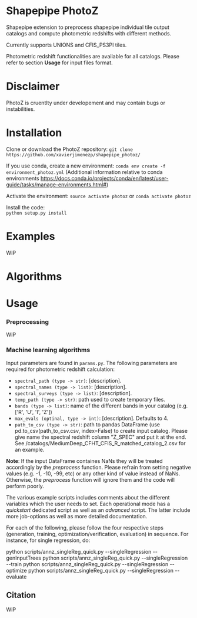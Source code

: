 # Shapepipe PhotoZ
Shapepipe extension to preprocess shapepipe individual tile output catalogs and compute photometric redshifts with different methods.

Currently supports UNIONS and CFIS_PS3PI tiles.

Photometric redshift functionalities are available for all catalogs. Please refer to section **Usage** for input files format.

# Disclaimer
PhotoZ is cruentlty under developement and may contain bugs or instabilities. 

# Installation 
Clone or download the PhotoZ repository:
`git clone https://github.com/xavierjimenezp/shapepipe_photoz/`

If you use conda, create a new environment:
`conda env create -f environment_photoz.yml`
(Additional information relative to conda environments https://docs.conda.io/projects/conda/en/latest/user-guide/tasks/manage-environments.html#)

Activate the environment:
`source activate photoz`
or 
`conda activate photoz`

Install the code:  
`python setup.py install`

# Examples
WIP
# Algorithms

# Usage
### Preprocessing
WIP
### Machine learning algorithms
Input parameters are found in `params.py`. The following parameters are required for photometric redshift calculation:

 - `spectral_path (type -> str)`: [description]. 
 - `spectral_names (type -> list)`: [description]. 
 - `spectral_surveys (type -> list)`: [description]. 
 - `temp_path (type -> str)`: path used to create temporary files.
 - `bands (type -> list)`: name of the different bands in your catalog (e.g. ['R', 'U', 'I', 'Z'])
 - `max_evals (optinal, type -> int)`: [description]. Defaults to 4.
 - `path_to_csv (type -> str)`: path to pandas DataFrame (use pd.to_csv(path_to_csv.csv, index=False) to create input catalog. Please give name the spectral redshift column "Z_SPEC" and put it at the end. See /catalogs/MediumDeep_CFHT_CFIS_R_matched_catalog_2.csv for an example.

**Note**: If the input DataFrame containes NaNs they will be treated accordingly by the *preprocess* function. Please refrain from setting negative values (e.g. -1, -10, -99, etc) or any other kind of value instead of NaNs. Otherwise, the *preprocess* function will ignore them and the code will perform poorly.

The various example scripts includes comments about the different variables which the user needs to set. Each operational mode has a  _quickstart_  dedicated script as well as an  _advanced_  script. The latter include more job-options as well as more detailed documentation.

For each of the following, please follow the four respective steps (generation, training, optimization/verification, evaluation) in sequence. For instance, for single regression, do:

python scripts/annz_singleReg_quick.py --singleRegression --genInputTrees
python scripts/annz_singleReg_quick.py --singleRegression --train
python scripts/annz_singleReg_quick.py --singleRegression --optimize
python scripts/annz_singleReg_quick.py --singleRegression --evaluate






## Citation
WIP
